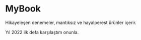 # MyBook
Hikayeleşen denemeler, mantıksız ve hayalperest ürünler içerir.

Yıl 2022 ilk defa karşılaştım onunla.